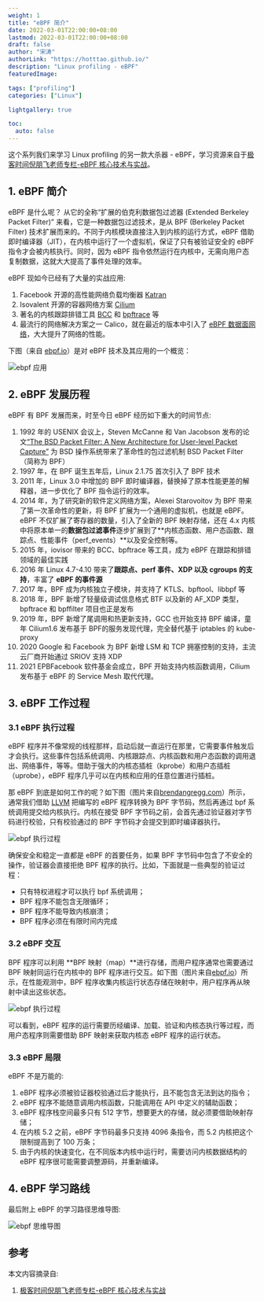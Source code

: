 ```yaml
---
weight: 1
title: "eBPF 简介"
date: 2022-03-01T22:00:00+08:00
lastmod: 2022-03-01T22:00:00+08:00
draft: false
author: "宋涛"
authorLink: "https://hotttao.github.io/"
description: "Linux profiling - eBPF"
featuredImage: 

tags: ["profiling"]
categories: ["Linux"]

lightgallery: true

toc:
  auto: false
---
```


这个系列我们来学习 Linux profiling 的另一款大杀器 - eBPF，学习资源来自于[极客时间倪朋飞老师专栏-eBPF 核心技术与实战](https://time.geekbang.org/column/intro/100104501?tab=catalog)。

## 1. eBPF 简介
eBPF 是什么呢？ 从它的全称“扩展的伯克利数据包过滤器 (Extended Berkeley Packet Filter)” 来看，它是一种数据包过滤技术，是从 BPF (Berkeley Packet Filter) 技术扩展而来的。不同于内核模块直接注入到内核的运行方式，eBPF 借助即时编译器（JIT），在内核中运行了一个虚拟机，保证了只有被验证安全的 eBPF 指令才会被内核执行。同时，因为 eBPF 指令依然运行在内核中，无需向用户态复制数据，这就大大提高了事件处理的效率。

eBPF 现如今已经有了大量的实战应用:
1. Facebook 开源的高性能网络负载均衡器 [Katran](https://github.com/facebookincubator/katran)
2. Isovalent 开源的容器网络方案 [Cilium](https://cilium.io/) 
3. 著名的内核跟踪排错工具 [BCC](https://github.com/iovisor/bcc) 和 [bpftrace](https://github.com/iovisor/bpftrace) 等
4. 最流行的网络解决方案之一 Calico，就在最近的版本中引入了 [eBPF 数据面网络](https://www.tigera.io/blog/introducing-the-calico-ebpf-dataplane/)，大大提升了网络的性能。

下图（来自 [ebpf.io](https://ebpf.io/)）是对 eBPF 技术及其应用的一个概览：

![ebpf 应用](/images/ebpf/ebpf_apply.webp)

## 2. eBPF 发展历程
eBPF 有 BPF 发展而来，时至今日 eBPF 经历如下重大的时间节点:
1. 1992 年的 USENIX 会议上，Steven McCanne 和 Van Jacobson 发布的论文[“The BSD Packet Filter: A New Architecture for User-level Packet Capture”](https://www.tcpdump.org/papers/bpf-usenix93.pdf) 为 BSD 操作系统带来了革命性的包过滤机制 BSD Packet Filter（简称为 BPF）
2. 1997 年，在 BPF 诞生五年后，Linux 2.1.75 首次引入了 BPF 技术
3. 2011 年，Linux 3.0 中增加的 BPF 即时编译器，替换掉了原本性能更差的解释器，进一步优化了 BPF 指令运行的效率。
4. 2014 年，为了研究新的软件定义网络方案，Alexei Starovoitov 为 BPF 带来了第一次革命性的更新，将 BPF 扩展为一个通用的虚拟机，也就是 eBPF。eBPF 不仅扩展了寄存器的数量，引入了全新的 BPF 映射存储，还在 4.x 内核中将原本单一的**数据包过滤事件**逐步扩展到了**内核态函数、用户态函数、跟踪点、性能事件（perf_events）**以及安全控制等。
5.  2015 年，iovisor 带来的 BCC、bpftrace 等工具，成为 eBPF 在跟踪和排错领域的最佳实践
6.  2016 年 Linux 4.7-4.10 带来了**跟踪点、perf 事件、XDP 以及 cgroups 的支持**，丰富了 **eBPF 的事件源**
7.  2017 年，BPF 成为内核独立子模块，并支持了 KTLS、bpftool、libbpf 等
8.  2018 年，BPF 新增了轻量级调试信息格式 BTF 以及新的 AF_XDP 类型，bpftrace 和 bpffilter 项目也正是发布
9.  2019 年，BPF 新增了尾调用和热更新支持，GCC 也开始支持 BPF 编译，童年 Cilium1.6 发布基于 BPF的服务发现代理，完全替代基于 iptables 的 kube-proxy
10. 2020 Google 和 Facebook 为 BPF 新增 LSM 和 TCP 拥塞控制的支持，主流云厂商开始通过 SRIOV 支持 XDP
11. 2021 EPBFacebook 软件基金会成立，BPF 开始支持内核函数调用，Cilium 发布基于 eBPF 的 Service Mesh 取代代理。


## 3. eBPF 工作过程
### 3.1 eBPF 执行过程
eBPF 程序并不像常规的线程那样，启动后就一直运行在那里，它需要事件触发后才会执行。这些事件包括系统调用、内核跟踪点、内核函数和用户态函数的调用退出、网络事件，等等。借助于强大的内核态插桩（kprobe）和用户态插桩（uprobe），eBPF 程序几乎可以在内核和应用的任意位置进行插桩。

那 eBPF 到底是如何工作的呢？如下图（图片来自[brendangregg.com](https://www.brendangregg.com/ebpf.html)）所示，通常我们借助 [LLVM](https://llvm.org/) 把编写的 eBPF 程序转换为 BPF 字节码，然后再通过 bpf 系统调用提交给内核执行。内核在接受 BPF 字节码之前，会首先通过验证器对字节码进行校验，只有校验通过的 BPF 字节码才会提交到即时编译器执行。

![ebpf 执行过程](/images/ebpf/ebpf_run.webp)

确保安全和稳定一直都是 eBPF 的首要任务，如果 BPF 字节码中包含了不安全的操作，验证器会直接拒绝 BPF 程序的执行。比如，下面就是一些典型的验证过程：
- 只有特权进程才可以执行 bpf 系统调用；
- BPF 程序不能包含无限循环；
- BPF 程序不能导致内核崩溃；
- BPF 程序必须在有限时间内完成

### 3.2 eBPF 交互
BPF 程序可以利用 **BPF 映射（map）**进行存储，而用户程序通常也需要通过 BPF 映射同运行在内核中的 BPF 程序进行交互。如下图（图片来自[ebpf.io](https://ebpf.io/)）所示，在性能观测中，BPF 程序收集内核运行状态存储在映射中，用户程序再从映射中读出这些状态。

![ebpf 执行过程](/images/ebpf/ebpf_storage.webp)

可以看到，eBPF 程序的运行需要历经编译、加载、验证和内核态执行等过程，而用户态程序则需要借助 BPF 映射来获取内核态 eBPF 程序的运行状态。

### 3.3 eBPF 局限
eBPF 不是万能的:
1. eBPF 程序必须被验证器校验通过后才能执行，且不能包含无法到达的指令；
2. eBPF 程序不能随意调用内核函数，只能调用在 API 中定义的辅助函数；
3. eBPF 程序栈空间最多只有 512 字节，想要更大的存储，就必须要借助映射存储；
4. 在内核 5.2 之前，eBPF 字节码最多只支持 4096 条指令，而 5.2 内核把这个限制提高到了 100 万条；
5. 由于内核的快速变化，在不同版本内核中运行时，需要访问内核数据结构的 eBPF 程序很可能需要调整源码，并重新编译。

## 4. eBPF 学习路线
最后附上 eBPF 的学习路径思维导图:

![ebpf 思维导图](/images/ebpf/ebpf_learn.webp)

## 参考
本文内容摘录自:
1. [极客时间倪朋飞老师专栏-eBPF 核心技术与实战](https://time.geekbang.org/column/intro/100104501?tab=catalog)
